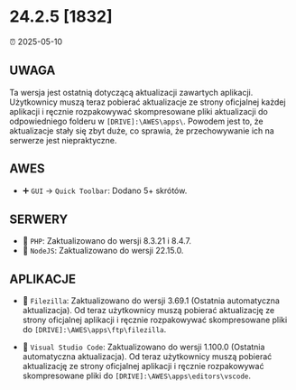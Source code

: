 # 24.2.5 [1832]

⏰ 2025-05-10  

## UWAGA  
Ta wersja jest ostatnią dotyczącą aktualizacji zawartych aplikacji. Użytkownicy muszą teraz pobierać aktualizacje ze strony oficjalnej każdej aplikacji i ręcznie rozpakowywać skompresowane pliki aktualizacji do odpowiedniego folderu w `[DRIVE]:\AWES\apps\`. Powodem jest to, że aktualizacje stały się zbyt duże, co sprawia, że przechowywanie ich na serwerze jest niepraktyczne.  

## AWES  
- ➕ `GUI` -> `Quick Toolbar`: Dodano 5+ skrótów.  

## SERWERY  
- 🔄 `PHP`: Zaktualizowano do wersji 8.3.21 i 8.4.7.  
- 🔄 `NodeJS`: Zaktualizowano do wersji 22.15.0.  

## APLIKACJE  
- 🔄 `Filezilla`: Zaktualizowano do wersji 3.69.1 (Ostatnia automatyczna aktualizacja). Od teraz użytkownicy muszą pobierać aktualizację ze strony oficjalnej aplikacji i ręcznie rozpakowywać skompresowane pliki do `[DRIVE]:\AWES\apps\ftp\filezilla`.  

- 🔄 `Visual Studio Code`: Zaktualizowano do wersji 1.100.0 (Ostatnia automatyczna aktualizacja). Od teraz użytkownicy muszą pobierać aktualizację ze strony oficjalnej aplikacji i ręcznie rozpakowywać skompresowane pliki do `[DRIVE]:\AWES\apps\editors\vscode`.  
